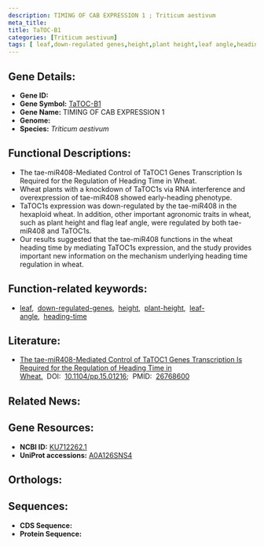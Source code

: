 ```yaml
---
description: TIMING OF CAB EXPRESSION 1 ; Triticum aestivum
meta_title:
title: TaTOC-B1
categories: [Triticum aestivum]
tags: [ leaf,down-regulated genes,height,plant height,leaf angle,heading time ]
---
```


## Gene Details:
- **Gene ID:** []()
- **Gene Symbol:** <u>TaTOC-B1</u>
- **Gene Name:** TIMING OF CAB EXPRESSION 1
- **Genome:** []()
- **Species:** *Triticum aestivum*

## Functional Descriptions:
   - The tae-miR408-Mediated Control of TaTOC1 Genes Transcription Is Required for the Regulation of Heading Time in Wheat.
   - Wheat plants with a knockdown of TaTOC1s via RNA interference and overexpression of tae-miR408 showed early-heading phenotype.
   - TaTOC1s expression was down-regulated by the tae-miR408 in the hexaploid wheat. In addition, other important agronomic traits in wheat, such as plant height and flag leaf angle, were regulated by both tae-miR408 and TaTOC1s.
   - Our results suggested that the tae-miR408 functions in the wheat heading time by mediating TaTOC1s expression, and the study provides important new information on the mechanism underlying heading time regulation in wheat.

## Function-related keywords:
   - [leaf](/tags/leaf/),&nbsp;&nbsp;[down-regulated-genes](/tags/down-regulated-genes/),&nbsp;&nbsp;[height](/tags/height/),&nbsp;&nbsp;[plant-height](/tags/plant-height/),&nbsp;&nbsp;[leaf-angle](/tags/leaf-angle/),&nbsp;&nbsp;[heading-time](/tags/heading-time/)

## Literature:
   - [The tae-miR408-Mediated Control of TaTOC1 Genes Transcription Is Required for the Regulation of Heading Time in Wheat.](https://doi.org/10.1104/pp.15.01216)&nbsp;&nbsp;DOI:&nbsp;&nbsp;[10.1104/pp.15.01216](https://doi.org/10.1104/pp.15.01216);&nbsp;&nbsp;PMID:&nbsp;&nbsp;[26768600](https://pubmed.ncbi.nlm.nih.gov/26768600/)

## Related News:

## Gene Resources:
- **NCBI ID:**  [KU712262.1](https://www.ncbi.nlm.nih.gov/gene/?term=KU712262.1)
- **UniProt accessions:**  [A0A126SNS4](https://www.uniprot.org/uniprotkb/A0A126SNS4/entry)

## Orthologs:

## Sequences:
- **CDS Sequence:**
- **Protein Sequence:**

